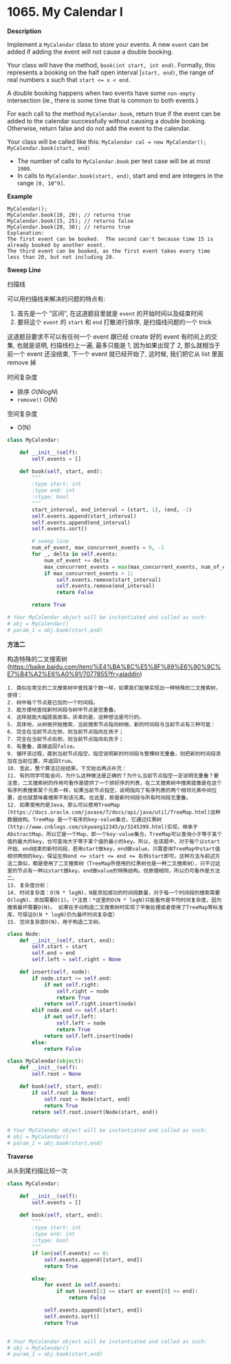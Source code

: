 # 1065. My Calendar I

**Description**

Implement a `MyCalendar` class to store your events. A new `event` can be added if adding the event will not cause a double booking.

Your class will have the method, `book(int start, int end)`. Formally, this represents a booking on the half open interval [`start, end)`, the range of real numbers x such that `start <= x < end`.

A double booking happens when two events have some `non-empty` intersection (ie., there is some time that is common to both events.)

For each call to the method `MyCalendar.book`, return true if the event can be added to the calendar successfully without causing a double booking. Otherwise, return false and do not add the event to the calendar.

Your class will be called like this: `MyCalendar cal = new MyCalendar(); MyCalendar.book(start, end)`

- The number of calls to `MyCalendar.book` per test case will be at most `1000`.
- In calls to `MyCalendar.book(start, end)`, start and end are integers in the range `[0, 10^9]`.

**Example**

```
MyCalendar();
MyCalendar.book(10, 20); // returns true
MyCalendar.book(15, 25); // returns false
MyCalendar.book(20, 30); // returns true
Explanation: 
The first event can be booked.  The second can't because time 15 is already booked by another event.
The third event can be booked, as the first event takes every time less than 20, but not including 20.
```


**Sweep Line**

扫描线

可以用扫描线来解决的问题的特点有:

1. 首先是一个 "区间", 在这道题目里就是 `event` 的开始时间以及结束时间
2. 要将这个 `event` 的 `start` 和 `end` 打散进行排序, 是扫描线问题的一个 trick

这道题目要求不可以有任何一个 event 跟已经 create 好的 event 有时间上的交集, 也就是说明, 扫描线扫上一遍, 最多只能是 1, 因为如果出现了 2, 那么就相当于前一个 event 还没结束, 下一个 event 就已经开始了, 这时候, 我们把它从 list 里面 remove 掉

时间复杂度

- 排序 $O(N logN)$
- `remove()` $O(N)$

空间复杂度

- O(N)

```python
class MyCalendar:

    def __init__(self):
        self.events = []

    def book(self, start, end):
        """
        :type start: int
        :type end: int
        :rtype: bool
        """
        start_interval, end_interval = (start, 1), (end, -1)
        self.events.append(start_interval)
        self.events.append(end_interval)
        self.events.sort()

        # sweep line
        num_of_event, max_concurrent_events = 0, -1
        for _, delta in self.events:
            num_of_event += delta
            max_concurrent_events = max(max_concurrent_events, num_of_event)
            if max_concurrent_events > 1:
                self.events.remove(start_interval)
                self.events.remove(end_interval)
                return False

        return True

# Your MyCalendar object will be instantiated and called as such:
# obj = MyCalendar()
# param_1 = obj.book(start,end)
```


**方法二**

构造特殊的二叉搜索树 (https://baike.baidu.com/item/%E4%BA%8C%E5%8F%89%E6%90%9C%E7%B4%A2%E6%A0%91/7077855?fr=aladdin)

```
1. 类似在常见的二叉搜索树中查找某个数一样，如果我们能够实现出一种特殊的二叉搜索树，使得：
2. 树中每个节点是已加的一个时间段。
3. 能方便地查找新时间段与树中节点是否重叠。
4. 这样就能大幅提高效率。庆幸的是，这种想法是可行的。
5. 具体地，从树根开始搜索，当前搜索节点指向树根。新的时间段与当前节点有三种可能：
6. 完全在当前节点左侧，则当前节点指向左孩子；
7. 完全在当前节点右侧，则当前节点指向右孩子；
8. 有重叠，直接返回false。
9. 循环该过程，直到当前节点指空。指空说明新的时间段与整棵树无重叠，则把新的时间段添加在当前位置，并返回true。
10. 至此，整个算法已经结束。下文给出两点补充：
11. 有的同学可能会问，为什么这种做法是正确的？为什么当前节点指空一定说明无重叠？要注意，二叉搜索树的作用可看作是提供了一个排好序的列表，在二叉搜索树中搜索就像是在这个有序列表搜索某个元素一样，如果当前节点指空，说明指向了有序列表的两个相邻元素中间位置，这也就意味着搜索不到该元素。在这里，即是新时间段与所有时间段无重叠。
12. 如果使用的是Java，那么可以使用TreeMap (https://docs.oracle.com/javase/7/docs/api/java/util/TreeMap.html)这种数据结构。TreeMap 是一个有序的key-value集合，它通过红黑树 (http://www.cnblogs.com/skywang12345/p/3245399.html)实现，继承于AbstractMap，所以它是一个Map，即一个key-value集合。TreeMap可以查询小于等于某个值的最大的key，也可查询大于等于某个值的最小的key。所以，在该题中，对于每个以start开始、end结束的新时间段，若用start做key，end做value，只需查询TreeMap中start值相邻两侧的key，保证左侧end <= start <= end <= 右侧start即可。这种方法与前述方法二类似，都是使用了二叉搜索树（TreeMap所使用的红黑树也是一种二叉搜索树），只不过这里的节点有一种以start做key，end做value的特殊结构，但原理相同，所以仍可看作是方法二。
13. 复杂度分析：
14. 时间复杂度：O(N * logN)，N是添加成功的时间段数量，对于每一个时间段的搜索需要O(logN)，添加需要O(1)。（*注意：*这里的O(N * logN)只能看作是平均时间复杂度，因为搜索最坏需要O(N)。 如果在手动构造二叉搜索树时实现了平衡处理或者使用了TreeMap等标准库，可保证O(N * logN)仍为最坏时间复杂度）
15. 空间复杂度O(N)，用于构造二叉树。
```

```python
class Node:
    def __init__(self, start, end):
        self.start = start
        self.end = end
        self.left = self.right = None

    def insert(self, node):
        if node.start >= self.end:
            if not self.right:
                self.right = node
                return True
            return self.right.insert(node)
        elif node.end <= self.start:
            if not self.left:
                self.left = node
                return True
            return self.left.insert(node)
        else:
            return False

class MyCalendar(object):
    def __init__(self):
        self.root = None

    def book(self, start, end):
        if self.root is None:
            self.root = Node(start, end)
            return True
        return self.root.insert(Node(start, end))


# Your MyCalendar object will be instantiated and called as such:
# obj = MyCalendar()
# param_1 = obj.book(start,end)
```


**Traverse**

从头到尾扫描比较一次

```python
class MyCalendar:

    def __init__(self):
        self.events = []

    def book(self, start, end):
        """
        :type start: int
        :type end: int
        :rtype: bool
        """
        if len(self.events) == 0:
            self.events.append([start, end])
            return True

        else:
            for event in self.events:
                if not (event[1] <= start or event[0] >= end):
                    return False

            self.events.append([start, end])
            self.events.sort()
            return True


# Your MyCalendar object will be instantiated and called as such:
# obj = MyCalendar()
# param_1 = obj.book(start,end)
```